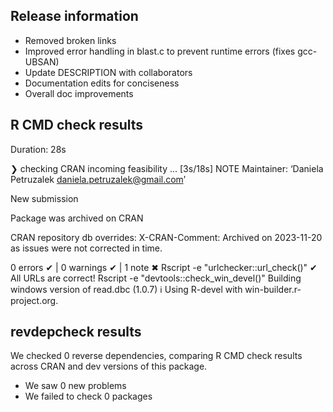 ## Release information

* Removed broken links
* Improved error handling in blast.c to prevent runtime errors (fixes gcc-UBSAN)
* Update DESCRIPTION with collaborators
* Documentation edits for conciseness
* Overall doc improvements

## R CMD check results

Duration: 28s

❯ checking CRAN incoming feasibility ... [3s/18s] NOTE
  Maintainer: ‘Daniela Petruzalek <daniela.petruzalek@gmail.com>’
  
  New submission
  
  Package was archived on CRAN
  
  CRAN repository db overrides:
    X-CRAN-Comment: Archived on 2023-11-20 as issues were not corrected
      in time.

0 errors ✔ | 0 warnings ✔ | 1 note ✖
Rscript -e "urlchecker::url_check()"
✔ All URLs are correct!
Rscript -e "devtools::check_win_devel()"
Building windows version of read.dbc (1.0.7)
ℹ Using R-devel with win-builder.r-project.org.

## revdepcheck results

We checked 0 reverse dependencies, comparing R CMD check results across CRAN and dev versions of this package.

 * We saw 0 new problems
 * We failed to check 0 packages

